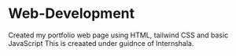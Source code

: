 # Web-Development

Created my portfolio web page using HTML, tailwind CSS and basic JavaScript
This is creaated under guidnce of Internshala.
